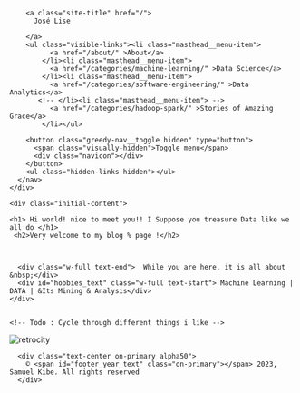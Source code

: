 
<div class="masthead">
  <div class="masthead__inner-wrap">
    <div class="masthead__menu">
      <nav id="site-nav" class="greedy-nav">
        
        <a class="site-title" href="/">
          José Lise
          
        </a>
        <ul class="visible-links"><li class="masthead__menu-item">
              <a href="/about/" >About</a>
            </li><li class="masthead__menu-item">
              <a href="/categories/machine-learning/" >Data Science</a>
            </li><li class="masthead__menu-item">
              <a href="/categories/software-engineering/" >Data Analytics</a>
           <!-- </li><li class="masthead__menu-item"> -->
              <a href="/categories/hadoop-spark/" >Stories of Amazing Grace</a>
            </li></ul>
        
        <button class="greedy-nav__toggle hidden" type="button">
          <span class="visually-hidden">Toggle menu</span>
          <div class="navicon"></div>
        </button>
        <ul class="hidden-links hidden"></ul>
      </nav>
    </div>
  </div>
</div>


    <div class="initial-content">

 <!-- Me section -->
 <section class="container">

<div class="me text-center flex">
    
    <h1> Hi world! nice to meet you!! I Suppose you treasure Data like we all do </h1>
     <h2>Very welcome to my blog % page !</h2>



      <div class="w-full text-end">  While you are here, it is all about &nbsp;</div>
      <div id="hobbies_text" class="w-full text-start"> Machine Learning | DATA | &Its Mining & Analysis</div>
    </div>
    

    <!-- Todo : Cycle through different things i like -->
  </section>
  
![retrocity](https://github.com/samkibe/samkibe.github.io/assets/25104443/fc5547c9-c57d-4c30-b03b-70b684ac0e8f) 
<!-- ![retrocoding](https://github.com/samkibe/samkibe.github.io/assets/25104443/6edd7a26-6905-4d08-8d5b-661c3163e78a) -->
  <!-- Footer Section -->
  <footer class="footer bg-primary pb-3">
  
      <div class="text-center on-primary alpha50">
        © <span id="footer_year_text" class="on-primary"></span> 2023, Samuel Kibe. All rights reserved
      </div>
  </footer>

